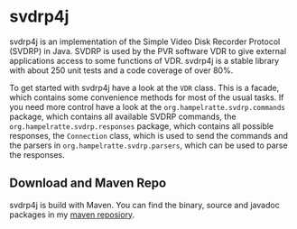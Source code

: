 svdrp4j
=================

svdrp4j is an implementation of the Simple Video Disk Recorder Protocol (SVDRP) in Java. SVDRP is used by the PVR software VDR to give external applications 
access to some functions of VDR. svdrp4j is a stable library with about 250 unit tests and a code coverage of over 80%.

To get started with svdrp4j have a look at the `VDR` class. This is a facade, which contains some convenience methods for most of the usual tasks. If you need
more control have a look at the `org.hampelratte.svdrp.commands` package, which contains all available SVDRP commands, the 
`org.hampelratte.svdrp.responses` package, which contains all possible responses, the `Connection` class, which is used to send the commands and the parsers 
in `org.hampelratte.svdrp.parsers`, which can be used to parse the responses.

Download and Maven Repo
-----------------------
svdrp4j is build with Maven. You can find the binary, source and javadoc packages in my [maven reposiory](http://hampelratte.org/maven/org/hampelratte/svdrp4j/).